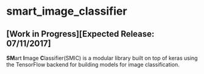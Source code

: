 # smart_image_classifier 
## [Work in Progress][Expected Release: 07/11/2017]

**SM**art **I**mage **C**lassifier(SMIC) is a modular library built on top of keras using the TensorFlow backend for building models for image classification.
